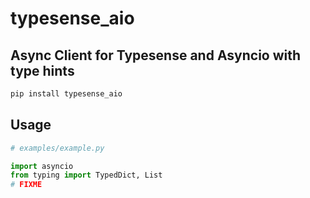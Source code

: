 # typesense_aio
## Async Client for Typesense and Asyncio with type hints

```bash
pip install typesense_aio
```

## Usage

```python
# examples/example.py

import asyncio
from typing import TypedDict, List
# FIXME
```
